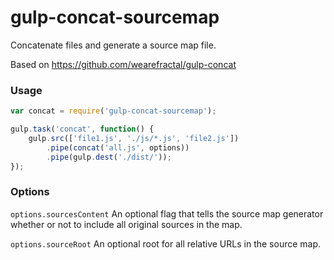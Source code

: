gulp-concat-sourcemap
=====================

Concatenate files and generate a source map file.

Based on https://github.com/wearefractal/gulp-concat

### Usage

```javascript
var concat = require('gulp-concat-sourcemap');

gulp.task('concat', function() {
    gulp.src(['file1.js', './js/*.js', 'file2.js'])
        .pipe(concat('all.js', options))
        .pipe(gulp.dest('./dist/'));
});
```

### Options

`options.sourcesContent`
An optional flag that tells the source map generator whether or not to include all original sources in the map.

`options.sourceRoot`
An optional root for all relative URLs in the source map.